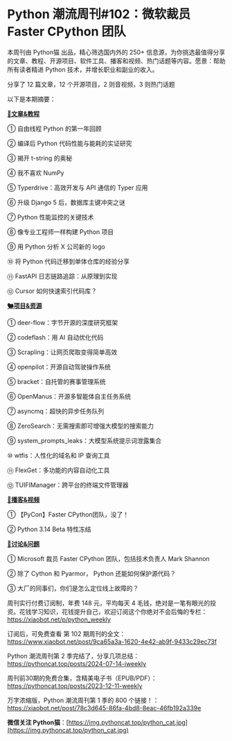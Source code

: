 # Python 潮流周刊#102：微软裁员 Faster CPython 团队

本周刊由 Python猫 出品，精心筛选国内外的 250+ 信息源，为你挑选最值得分享的文章、教程、开源项目、软件工具、播客和视频、热门话题等内容。愿景：帮助所有读者精进 Python 技术，并增长职业和副业的收入。

分享了 12 篇文章，12 个开源项目，2 则音视频，3 则热门话题

以下是本期摘要： 

**[🦄文章&教程](https://xiaobot.net/p/python_weekly)**


① 自由线程 Python 的第一年回顾

② 编译后 Python 代码性能与能耗的实证研究

③ 揭开 t-string 的奥秘

④ 我不喜欢 NumPy

⑤ Typerdrive：高效开发与 API 通信的 Typer 应用

⑥ 升级 Django 5 后，数据库主键冲突之谜

⑦ Python 性能监控的关键技术

⑧ 像专业工程师一样构建 Python 项目

⑨ 用 Python 分析 X 公司新的 logo

⑩ 将 Python 代码迁移到单体仓库的经验分享

⑪ FastAPI 日志链路追踪：从原理到实现

⑫ Cursor 如何快速索引代码库？

**[🐿️项目&资源](https://xiaobot.net/p/python_weekly)**


① deer-flow：字节开源的深度研究框架

② codeflash：用 AI 自动优化代码

③ Scrapling：让网页爬取变得简单高效

④ openpilot：开源自动驾驶操作系统

⑤ bracket：自托管的赛事管理系统

⑥ OpenManus：开源多智能体自主任务系统

⑦ asyncmq：超快的异步任务队列

⑧ ZeroSearch：无需搜索即可增强大模型的搜索能力

⑨ system_prompts_leaks：大模型系统提示词泄露集合

⑩ wtfis：人性化的域名和 IP 查询工具

⑪ FlexGet：多功能的内容自动化工具

⑫ TUIFIManager：跨平台的终端文件管理器

**[🐢播客&视频](https://xiaobot.net/p/python_weekly)**


① 【PyCon】Faster CPython团队，没了！

② Python 3.14 Beta 特性冻结

**[🥂讨论&问题](https://xiaobot.net/p/python_weekly)**


① Microsoft 裁员 Faster CPython 团队，包括技术负责人 Mark Shannon

② 除了 Cython 和 Pyarmor， Python 还能如何保护源代码？

③ 大厂的同事们，你们是怎么定位线上故障的？



周刊实行付费订阅制，年费 148 元，平均每天 4 毛钱，绝对是一笔有眼光的投资。花钱学习知识，花钱提升自己，欢迎订阅这个你绝对不会后悔的专栏：https://xiaobot.net/p/python_weekly

订阅后，可免费查看 第 102 期周刊的全文：https://www.xiaobot.net/post/9ca65a3a-1620-4e42-ab9f-9433c29ec73f

Python 潮流周刊第 2 季完结了，分享几项总结：https://pythoncat.top/posts/2024-07-14-iweekly

周刊前30期的免费合集，含精美电子书（EPUB/PDF）：https://pythoncat.top/posts/2023-12-11-weekly

万字浓缩版，Python 潮流周刊第 1 季的 800 个链接！：https://xiaobot.net/post/78c3d645-86fa-4bd8-8eac-46fb192a339e

**微信关注 Python猫**：[https://img.pythoncat.top/python_cat.jpg](https://img.pythoncat.top/python_cat.jpg)


